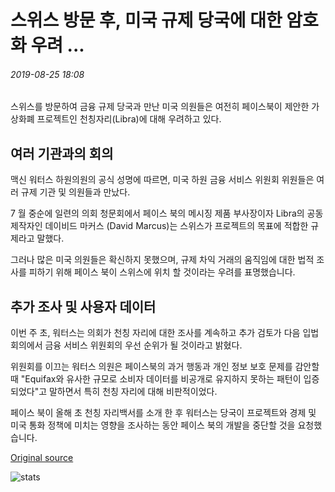 # 스위스 방문 후, 미국 규제 당국에 대한 암호화 우려 ...

###### 2019-08-25 18:08

스위스를 방문하여 금융 규제 당국과 만난 미국 의원들은 여전히 페이스북이 제안한 가상화폐 프로젝트인 천칭자리(Libra)에 대해 우려하고 있다.

## 여러 기관과의 회의

맥신 워터스 하원의원의 공식 성명에 따르면, 미국 하원 금융 서비스 위원회 위원들은 여러 규제 기관 및 의원들과 만났다.

7 월 중순에 일련의 의회 청문회에서 페이스 북의 메시징 제품 부사장이자 Libra의 공동 제작자인 데이비드 마커스 (David Marcus)는 스위스가 프로젝트의 목표에 적합한 규제라고 말했다.

그러나 많은 미국 의원들은 확신하지 못했으며, 규제 차익 거래의 움직임에 대한 법적 조사를 피하기 위해 페이스 북이 스위스에 위치 할 것이라는 우려를 표명했습니다.

## 추가 조사 및 사용자 데이터

이번 주 초, 워터스는 의회가 천칭 자리에 대한 조사를 계속하고 추가 검토가 다음 입법 회의에서 금융 서비스 위원회의 우선 순위가 될 것이라고 밝혔다.

위원회를 이끄는 워터스 의원은 페이스북의 과거 행동과 개인 정보 보호 문제를 감안할 때 "Equifax와 유사한 규모로 소비자 데이터를 비공개로 유지하지 못하는 패턴이 입증되었다"고 말하면서 특히 천칭 자리에 대해 비판적이었다.

페이스 북이 올해 초 천칭 자리백서를 소개 한 후 워터스는 당국이 프로젝트와 경제 및 미국 통화 정책에 미치는 영향을 조사하는 동안 페이스 북의 개발을 중단할 것을 요청했습니다.

[Original source](https://cointelegraph.com/news/after-switzerland-visit-crypto-concerns-remain-for-us-regulators)

![stats](https://c.statcounter.com/11760860/0/a89fa40b/1/ "stats")